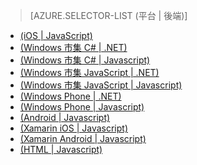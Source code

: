 ﻿> [AZURE.SELECTOR-LIST (平台 | 後端)]
- [(iOS | JavaScript)](mobile-services-ios-add-paging-data.md)
- [(Windows 市集 C# | .NET)](mobile-services-dotnet-backend-windows-store-dotnet-add-paging-data.md)
- [(Windows 市集 C# | Javascript)](mobile-services-windows-store-dotnet-add-paging-data.md)
- [(Windows 市集 JavaScript | .NET)](mobile-services-dotnet-backend-windows-store-javascript-add-paging-data.md)
- [(Windows 市集 JavaScript | Javascript)](mobile-services-windows-store-javascript-add-paging-data.md)
- [(Windows Phone | .NET)](mobile-services-dotnet-backend-windows-phone-add-paging-data.md)
- [(Windows Phone | Javascript)](mobile-services-windows-phone-add-paging-data.md)
- [(Android | Javascript)](mobile-services-android-add-paging-data.md)
- [(Xamarin iOS | Javascript)](partner-xamarin-mobile-services-ios-add-paging-data.md)
- [(Xamarin Android | Javascript)](partner-xamarin-mobile-services-android-add-paging-data.md)
- [(HTML | Javascript)](mobile-services-html-add-paging-data.md)



<!--HONumber=42-->
